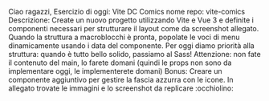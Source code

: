Ciao ragazzi,
Esercizio di oggi: Vite DC Comics
nome repo: vite-comics
Descrizione:
Create un nuovo progetto utilizzando Vite e Vue 3 e definite i componenti necessari per strutturare il layout come da screenshot allegato. Quando la struttura a macroblocchi è pronta, popolate le voci di menu dinamicamente usando i data del componente. Per oggi diamo priorità alla struttura: quando è tutto bello solido, passiamo al Sass!
Attenzione: non fate il contenuto del main, lo farete domani (quindi le props non sono da implementare oggi, le implementerete domani)
Bonus: Creare un componente aggiuntivo per gestire la fascia azzurra con le icone.
In allegato trovate le immagini e lo screenshot da replicare :occhiolino: